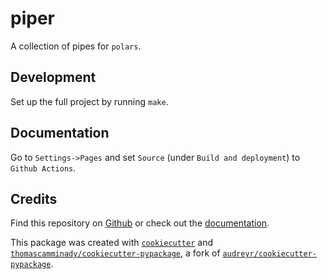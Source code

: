 # piper
A collection of pipes for `polars`.


## Development

Set up the full project by running `make`.

## Documentation
Go to `Settings->Pages` and set `Source` (under `Build and deployment`) to `Github Actions`.


## Credits
Find this repository on [Github](https://github.com/thomascamminady/piper) or check out the [documentation](https://thomascamminady.github.io/piper).

This package was created with [`cookiecutter`](https://github.com/audreyr/cookiecutter) and [`thomascamminady/cookiecutter-pypackage`](https://github.com/thomascamminady/cookiecutter-pypackage), a fork of [`audreyr/cookiecutter-pypackage`](https://github.com/audreyr/cookiecutter-pypackage).
